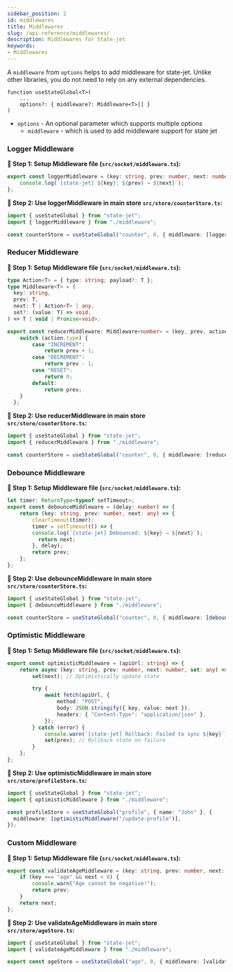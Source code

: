 ```yaml
---
sidebar_position: 2
id: middlewares
title: Middlewares
slug: /api-reference/middlewares/
description: Middlewares for State-jet
keywords:
- Middlewares
---
```


A `middleware` from `options` helps to add middleware for state-jet. Unlike other libraries, you do not need to rely on any external dependencies.

```tsx
function useStateGlobal<T>(
    ...
    options?: { middleware?: Middleware<T>[] }
) 
```

- `options` - An optional parameter which supports multiple options
   * `middleware` - which is used to add middleware support for state jet

### Logger Middleware

**🔹 Step 1: Setup Middleware file (`src/socket/middleware.ts`):**

```ts title="src/store/middleware.ts"
export const loggerMiddleware = (key: string, prev: number, next: number) => {
    console.log(`[state-jet] ${key}: ${prev} → ${next}`);
};
```

**🔹 Step 2: Use loggerMiddleware in main store `src/store/counterStore.ts`:**

```ts title="src/store/counterStore.ts"
import { useStateGlobal } from "state-jet";
import { loggerMiddleware } from "./middleware";

const counterStore = useStateGlobal("counter", 0, { middleware: [loggerMiddleware] });
```

### Reducer Middleware

**🔹 Step 1: Setup Middleware file (`src/socket/middleware.ts`):**

```ts title="src/store/middleware.ts"
type Action<T> = { type: string; payload?: T };
type Middleware<T> = (
  key: string,
  prev: T,
  next: T | Action<T> | any,
  set?: (value: T) => void,
) => T | void | Promise<void>;

export const reducerMiddleware: Middleware<number> = (key, prev, action: Action<any>) => {
    switch (action.type) {
        case "INCREMENT":
            return prev + 1;
        case "DECREMENT":
            return prev - 1;
        case "RESET":
            return 0;
        default:
            return prev;
    }
  };
```

**🔹 Step 2: Use reducerMiddleware in main store `src/store/counterStore.ts`:**

```ts title="src/store/counterStore.ts"
import { useStateGlobal } from "state-jet";
import { reducerMiddleware } from "./middleware";

const counterStore = useStateGlobal("counter", 0, { middleware: [reducerMiddleware] });
```

### Debounce Middleware

**🔹 Step 1: Setup Middleware file (`src/socket/middleware.ts`):**

```ts title="src/store/middleware.ts"
let timer: ReturnType<typeof setTimeout>;
export const debounceMiddleware = (delay: number) => {
    return (key: string, prev: number, next: any) => {
        clearTimeout(timer);
        timer = setTimeout(() => {
        console.log(`[state-jet] Debounced: ${key} → ${next}`);
          return next;
        }, delay);
        return prev;
    };
};
```

**🔹 Step 2: Use debounceMiddleware in main store `src/store/counterStore.ts`:**

```ts title="src/store/counterStore.ts"
import { useStateGlobal } from "state-jet";
import { debounceMiddleware } from "./middleware";

const counterStore = useStateGlobal("counter", 0, { middleware: [debounceMiddleware(500)] });
```

### Optimistic Middleware

**🔹 Step 1: Setup Middleware file (`src/socket/middleware.ts`):**

```ts title="src/store/middleware.ts"
export const optimisticMiddleware = (apiUrl: string) => {
    return async (key: string, prev: number, next: number, set: any) => {
        set(next); // Optimistically update state

        try {
            await fetch(apiUrl, {
                method: "POST",
                body: JSON.stringify({ key, value: next }),
                headers: { "Content-Type": "application/json" },
            });
        } catch (error) {
            console.warn(`[state-jet] Rollback: Failed to sync ${key}`);
            set(prev); // Rollback state on failure
        }
    };
};
```

**🔹 Step 2: Use optimisticMiddleware in main store `src/store/profileStore.ts`:**

```ts title="src/store/profileStore.ts"
import { useStateGlobal } from "state-jet";
import { optimisticMiddleware } from "./middleware";

const profileStore = useStateGlobal("profile", { name: "John" }, {
  middleware: [optimisticMiddleware("/update-profile")],
});
```

### Custom Middleware

**🔹 Step 1: Setup Middleware file (`src/socket/middleware.ts`):**

```ts title="src/store/middleware.ts"
export const validateAgeMiddleware = (key: string, prev: number, next: number) => {
    if (key === "age" && next < 0) {
        console.warn("Age cannot be negative!");
        return prev;
    }
    return next;
};
```

**🔹 Step 2: Use validateAgeMiddleware in main store `src/store/ageStore.ts`:**

```ts title="src/store/ageStore.ts"
import { useStateGlobal } from "state-jet";
import { validateAgeMiddleware } from "./middleware";

export const ageStore = useStateGlobal("age", 0, { middleware: [validateAgeMiddleware]});
```
